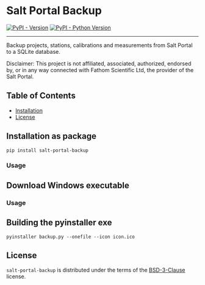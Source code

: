 # Salt Portal Backup

[![PyPI - Version](https://img.shields.io/pypi/v/salt-portal-backup.svg)](https://pypi.org/project/salt-portal-backup)
[![PyPI - Python Version](https://img.shields.io/pypi/pyversions/salt-portal-backup.svg)](https://pypi.org/project/salt-portal-backup)

-----

Backup projects, stations, calibrations and measurements from Salt Portal to a SQLite database.

Disclaimer: This project is not affiliated, associated, authorized, endorsed by, or in any way 
connected with Fathom Scientific Ltd, the provider of the Salt Portal.


## Table of Contents

- [Installation](#installation)
- [License](#license)

## Installation as package

```console
pip install salt-portal-backup
```

### Usage


## Download Windows executable

### Usage

## Building the pyinstaller exe

```console
pyinstaller backup.py --onefile --icon icon.ico
```

## License

`salt-portal-backup` is distributed under the terms of the [BSD-3-Clause](https://spdx.org/licenses/BSD-3-Clause.html) license.
